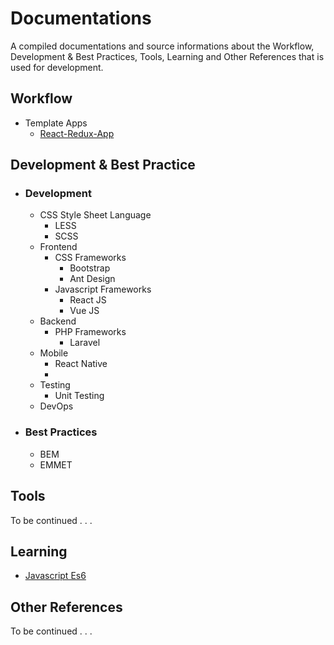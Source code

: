 # Documentations

A compiled documentations and source informations about the Workflow, Development & Best Practices, Tools, Learning and Other References that is used for development.

## Workflow
* Template Apps
    * [React-Redux-App](https://github.com/dedsinon/react-redux-app.git)

## Development & Best Practice

* ### Development
    * CSS Style Sheet Language
        * LESS
        * SCSS
    * Frontend
        * CSS Frameworks
            * Bootstrap
            * Ant Design
        * Javascript Frameworks
            * React JS
            * Vue JS
    * Backend
        * PHP Frameworks
            * Laravel
    * Mobile
        * React Native
        * 
    * Testing
        * Unit Testing
    * DevOps
* ### Best Practices
    * BEM
    * EMMET

## Tools
To be continued . . .

## Learning
* [Javascript Es6](https://github.com/dedsinon/documents/blob/master/src/modules/javascript/index.md)

## Other References
To be continued . . .